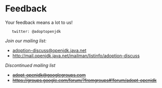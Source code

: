 # Feedback

Your feedback means a lot to us!

       twitter: @adoptopenjdk

*Join our mailing list:*
* adoption-discuss@openjdk.java.net
* http://mail.openjdk.java.net/mailman/listinfo/adoption-discuss

*Discontinued mailing list*
* ~~adopt-openjdk@googlegroups.com~~
* ~~https://groups.google.com/forum/?fromgroups#!forum/adopt-openjdk~~

